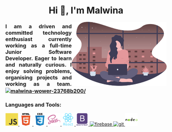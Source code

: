 <h1 align="center">Hi 👋, I'm Malwina</h1>
 <img align="right" alt="GIF" src="https://raw.githubusercontent.com/wowermalwina/wowermalwina/4879d8d5f1bef773a8b40287512dd2ba1bdc1851/working_late.svg" height="200" />
<h3 align="justify">I am a driven and committed technology enthusiast currently working as a full-time Junior Software Developer. Eager to learn and naturally curious. I enjoy solving problems, organising projects and working as a team.
 <a href="https://linkedin.com/in/malwina-wower-23768b200/" target="blank"><img align="center" src="https://cdn.jsdelivr.net/npm/simple-icons@3.0.1/icons/linkedin.svg" alt="malwina-wower-23768b200/" height="30" width="40" /></a>
</p></h3>

<h3 align="left">Languages and Tools:</h3>
<p align="left"> 
  


  
<a href="https://developer.mozilla.org/en-US/docs/Web/JavaScript" target="_blank"> <img src="https://raw.githubusercontent.com/devicons/devicon/master/icons/javascript/javascript-original.svg" alt="javascript" width="40" height="40"/> </a> <a href="https://www.w3.org/html/" target="_blank"> <img src="https://raw.githubusercontent.com/devicons/devicon/master/icons/html5/html5-original-wordmark.svg" alt="html5" width="40" height="40"/> </a>  <a href="https://www.w3schools.com/css/" target="_blank"> <img src="https://raw.githubusercontent.com/devicons/devicon/master/icons/css3/css3-original-wordmark.svg" alt="css3" width="40" height="40"/> </a> <a href="https://sass-lang.com" target="_blank"> <img src="https://raw.githubusercontent.com/devicons/devicon/master/icons/sass/sass-original.svg" alt="sass" width="40" height="40"/> </a> <a href="https://reactjs.org/" target="_blank"> 
<img src="https://raw.githubusercontent.com/devicons/devicon/master/icons/react/react-original-wordmark.svg" alt="react" width="40" height="40"/> </a> <a href="https://getbootstrap.com" target="_blank"><img src="https://raw.githubusercontent.com/devicons/devicon/master/icons/bootstrap/bootstrap-plain-wordmark.svg" alt="bootstrap" width="40" height="40"/> </a> <a href="https://firebase.google.com/" target="_blank"> <img src="https://www.vectorlogo.zone/logos/firebase/firebase-icon.svg" alt="firebase" width="40" height="40"/> </a> <a href="https://git-scm.com/" target="_blank"> <img src="https://www.vectorlogo.zone/logos/git-scm/git-scm-icon.svg" alt="git" width="40" height="40"/> </a> <a href="https://nodejs.org" target="_blank"> <img src="https://raw.githubusercontent.com/devicons/devicon/master/icons/nodejs/nodejs-original-wordmark.svg" alt="nodejs" width="40" height="40"/> </a> 
 </p>


